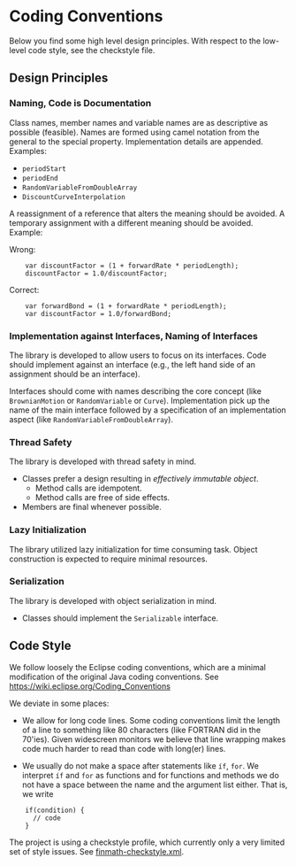 # Coding Conventions


Below you find some high level design principles. With respect to the low-level code style, see the checkstyle file.


## Design Principles


### Naming, Code is Documentation

Class names, member names and variable names are as descriptive as possible (feasible).
Names are formed using camel notation from the general to the special property. Implementation
details are appended. Examples:
  - `periodStart`
  - `periodEnd`
  - `RandomVariableFromDoubleArray`
  - `DiscountCurveInterpolation`

A reassignment of a reference that alters the meaning should be avoided. A temporary assignment with a different meaning should be avoided. Example:

Wrong:

```
 	var discountFactor = (1 + forwardRate * periodLength);
 	discountFactor = 1.0/discountFactor;
```

Correct:

```
 	var forwardBond = (1 + forwardRate * periodLength);
 	var discountFactor = 1.0/forwardBond;
```


### Implementation against Interfaces, Naming of Interfaces

The library is developed to allow users to focus on its interfaces. Code should implement against an interface (e.g., the left hand side of an assignment should be an interface).

Interfaces should come with names describing the core concept (like `BrownianMotion`  or `RandomVariable` or `Curve`). Implementation pick up the name of the main interface followed by a specification of an implementation aspect (like `RandomVariableFromDoubleArray`).


### Thread Safety

The library is developed with thread safety in mind.

-   Classes prefer a design resulting in *effectively immutable object*.
    -   Method calls are idempotent.
    -   Method calls are free of side effects.
-   Members are final whenever possible.



### Lazy Initialization

The library utilized lazy initialization for time consuming task. Object construction is expected to require minimal resources.



### Serialization

The library is developed with object serialization in mind.

-   Classes should implement the `Serializable` interface.



## Code Style

We follow loosely the Eclipse coding conventions, which are a minimal modification of the original Java coding conventions. See https://wiki.eclipse.org/Coding_Conventions

We deviate in some places:

-   We allow for long code lines. Some coding conventions limit the length of a line to something like 80 characters (like FORTRAN did in the 70'ies). Given widescreen monitors we believe that line wrapping makes code much harder to read than code with long(er) lines.

-   We usually do not make a space after statements like `íf`, `for`. We interpret `íf` and `for` as functions and for functions and methods we do not have a space between the name and the argument list either. That is, we write

```
    if(condition) {
      // code
    }
```

The project is using a checkstyle profile, which currently only a very limited set 
of style issues. See [finmath-checkstyle.xml](https://github.com/finmath/finmath-lib/blob/master/finmath-checkstyle.xml).

